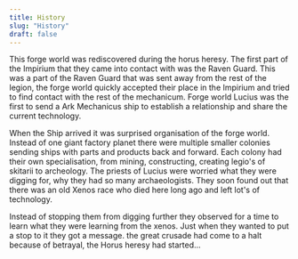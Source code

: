 ```yaml
---
title: History
slug: "History"
draft: false
---
```


This forge world was rediscovered during the horus heresy. The first part of the Impirium that they came into contact with was the Raven Guard.
This was a part of the Raven Guard that was sent away from the rest of the legion, the forge world quickly accepted their place in the Impirium and tried to find contact with the rest of the mechanicum. Forge world Lucius was the first to send a Ark Mechanicus ship to establish a relationship and share the current technology.

When the Ship arrived it was surprised organisation of the forge world. Instead of one giant factory planet there were multiple smaller colonies sending ships with parts and products back and forward.
Each colony had their own specialisation, from mining, constructing, creating legio's of skitarii to archeology.
The priests of Lucius were worried what they were digging for, why they had so many archaeologists. They soon found out that there was an old Xenos race who died here long ago and left lot's of technology.

Instead of stopping them from digging further they observed for a time to learn what they were learning from the xenos. Just when they wanted to put a stop to it they got a message.
the great crusade had come to a halt because of betrayal, the Horus heresy had started...    